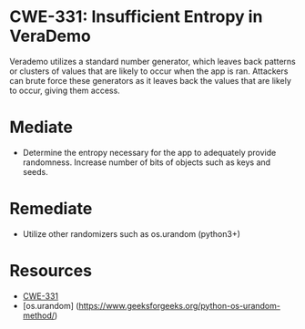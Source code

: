 # CWE-331: Insufficient Entropy in VeraDemo
Verademo utilizes a standard number generator, which leaves back patterns or clusters of values that are likely to occur when the app is ran. Attackers can brute force these generators as it leaves back the values that are likely to occur, giving them access. 

# Mediate 
* Determine the entropy necessary for the app to adequately provide randomness. Increase number of bits of objects such as keys and seeds. 

# Remediate
* Utilize other randomizers such as os.urandom (python3+)

# Resources 
* [CWE-331](https://cwe.mitre.org/data/definitions/331)
* [os.urandom] (https://www.geeksforgeeks.org/python-os-urandom-method/)